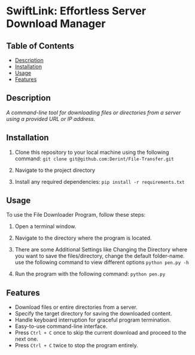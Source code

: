 # SwiftLink: Effortless Server Download Manager

## Table of Contents
- [Description](#description)
- [Installation](#installation)
- [Usage](#usage)
- [Features](#features)


## Description
*A command-line tool for downloading files or directories from a server using a provided URL or IP address.*

## Installation
1. Clone this repository to your local machine using the following command:
 `git clone git@github.com:Derint/File-Transfer.git`

2. Navigate to the project directory

3. Install any required dependencies:
`pip install -r requirements.txt`


## Usage
To use the File Downloader Program, follow these steps:
1. Open a terminal window.
2. Navigate to the directory where the program is located.
3. There are some Additional Settings like Changing the Directory where you want to save the files/directory, change the default folder-name.
use the following command to view different options `python pen.py -h`

3. Run the program with the following command: `python pen.py`


## Features
- Download files or entire directories from a server.
- Specify the target directory for saving the downloaded content.
- Handle keyboard interruption for graceful program termination.
- Easy-to-use command-line interface.
- Press `Ctrl + C` once to skip the current download and proceed to the next one.
- Press `Ctrl + C` twice to stop the program entirely.


